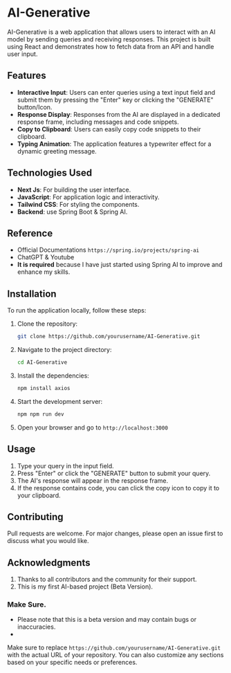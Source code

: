 # AI-Generative

AI-Generative is a web application that allows users to interact with an AI model by sending queries and receiving responses. This project is built using React and demonstrates how to fetch data from an API and handle user input.

## Features

- **Interactive Input**: Users can enter queries using a text input field and submit them by pressing the "Enter" key or clicking the "GENERATE" button/Icon.
- **Response Display**: Responses from the AI are displayed in a dedicated response frame, including messages and code snippets.
- **Copy to Clipboard**: Users can easily copy code snippets to their clipboard.
- **Typing Animation**: The application features a typewriter effect for a dynamic greeting message.

## Technologies Used

- **Next Js**: For building the user interface.
- **JavaScript**: For application logic and interactivity.
- **Tailwind CSS**: For styling the components.
- **Backend**: use Spring Boot & Spring AI.

## Reference
- Official Documentations `https://spring.io/projects/spring-ai`
- ChatGPT & Youtube
- **It is required** because I have just started using Spring AI to improve and enhance my skills.

## Installation

To run the application locally, follow these steps:

1. Clone the repository:
   ```bash
   git clone https://github.com/yourusername/AI-Generative.git
2. Navigate to the project directory:
    ```bash
    cd AI-Generative
3. Install the dependencies:
    ```bash
    npm install axios
4. Start the development server:
    ```bash
    npm npm run dev
5. Open your browser and go to `http://localhost:3000`

## Usage
1. Type your query in the input field.
2. Press "Enter" or click the "GENERATE" button to submit your query.
3. The AI's response will appear in the response frame.
4. If the response contains code, you can click the copy icon to copy it to your clipboard.

## Contributing
Pull requests are welcome. For major changes, please open an issue first to discuss what you would like.

## Acknowledgments
1. Thanks to all contributors and the community for their support.
2. This is my first AI-based project (Beta Version).

### Make Sure.
- Please note that this is a beta version and may contain bugs or inaccuracies.
- 
Make sure to replace `https://github.com/yourusername/AI-Generative.git` with the actual URL of your repository. You can also customize any sections based on your specific needs or preferences.